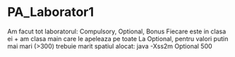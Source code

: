 # PA_Laborator1
Am facut tot laboratorul: Compulsory, Optional, Bonus
Fiecare este in clasa ei + am clasa main care le apeleaza pe toate
La Optional, pentru valori putin mai mari (>300) trebuie marit spatiul alocat:
  java -Xss2m Optional 500
